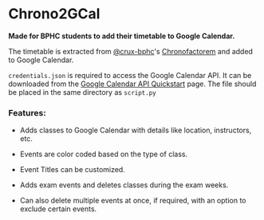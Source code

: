# Chrono2GCal

<b>Made for BPHC students to add their timetable to Google Calendar.</b>

The timetable is extracted from [@crux-bphc](https://github.com/crux-bphc)'s [Chronofactorem](https://chrono.crux-bphc.com) and added to Google Calendar.

`credentials.json` is required to access the Google Calendar API. It can be downloaded from the [Google Calendar API Quickstart](https://developers.google.com/calendar/quickstart/python) page. The file should be placed in the same directory as `script.py`

### Features:
- Adds classes to Google Calendar with details like location, instructors, etc.
- Events are color coded based on the type of class.
- Event Titles can be customized.
- Adds exam events and deletes classes during the exam weeks.

- Can also delete multiple events at once, if required, with an option to exclude certain events.
